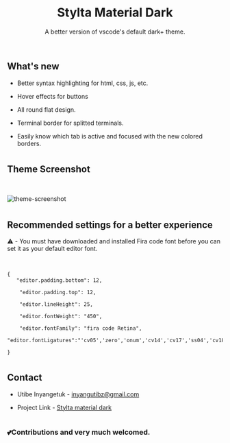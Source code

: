 
<div align="center">

## <h1>**Stylta Material Dark**</h1>
<p>A better version of vscode's default dark+ theme.</p>
</div>
<br>

## **What's new**

- Better syntax highlighting for html, css, js, etc.

- Hover effects for buttons
- All round flat design.
- Terminal border for splitted terminals.
- Easily know which tab is active and focused with the new colored borders.

#
## **Theme Screenshot**
<br>

![theme-screenshot](https://raw.githubusercontent.com/utibeinyangetuk/stylta-material-dark/master/Theme-screenshot.png)


#
## **Recommended settings for a better experience**
<p>⚠️ - You must have downloaded and installed Fira code font before you can set it as your default editor font.</p>
<br>

```
{
   "editor.padding.bottom": 12,

    "editor.padding.top": 12,

    "editor.lineHeight": 25,

    "editor.fontWeight": "450",

    "editor.fontFamily": "fira code Retina",
     "editor.fontLigatures":"'cv05','zero','onum','cv14','cv17','ss04','cv18','cv16','cv31','cv30','cv29','cv27','ss10','ss07','ss06','cv28','cv32','cv26','cv25','ss09','cv21','cv23'",

}
```
#
## **Contact**
- Utibe Inyangetuk - <a href="mailto:inyangutibz@gmail.com">inyangutibz@gmail.com</a>

- Project Link - [Stylta material dark](https://github.com/utibeinyangetuk/stylta-material-dark)
#

### <p> 💕Contributions and very much welcomed. </p>